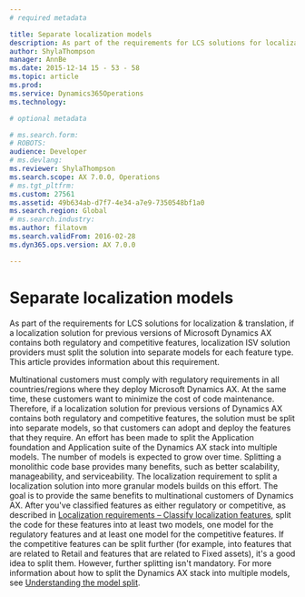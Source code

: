 ```yaml
---
# required metadata

title: Separate localization models
description: As part of the requirements for LCS solutions for localization &amp; translation, if a localization solution for previous versions of Microsoft Dynamics AX contains both regulatory and competitive features, localization ISV solution providers must split the solution into separate models for each feature type. This article provides information about this requirement.
author: ShylaThompson
manager: AnnBe
ms.date: 2015-12-14 15 - 53 - 58
ms.topic: article
ms.prod: 
ms.service: Dynamics365Operations
ms.technology: 

# optional metadata

# ms.search.form: 
# ROBOTS: 
audience: Developer
# ms.devlang: 
ms.reviewer: ShylaThompson
ms.search.scope: AX 7.0.0, Operations
# ms.tgt_pltfrm: 
ms.custom: 27561
ms.assetid: 49b634ab-d7f7-4e34-a7e9-7350548bf1a0
ms.search.region: Global
# ms.search.industry: 
ms.author: filatovm
ms.search.validFrom: 2016-02-28
ms.dyn365.ops.version: AX 7.0.0

---
```


# Separate localization models

As part of the requirements for LCS solutions for localization &amp; translation, if a localization solution for previous versions of Microsoft Dynamics AX contains both regulatory and competitive features, localization ISV solution providers must split the solution into separate models for each feature type. This article provides information about this requirement.

Multinational customers must comply with regulatory requirements in all countries/regions where they deploy Microsoft Dynamics AX. At the same time, these customers want to minimize the cost of code maintenance. Therefore, if a localization solution for previous versions of Dynamics AX contains both regulatory and competitive features, the solution must be split into separate models, so that customers can adopt and deploy the features that they require. An effort has been made to split the Application foundation and Application suite of the Dynamics AX stack into multiple models. The number of models is expected to grow over time. Splitting a monolithic code base provides many benefits, such as better scalability, manageability, and serviceability. The localization requirement to split a localization solution into more granular models builds on this effort. The goal is to provide the same benefits to multinational customers of Dynamics AX. After you've classified features as either regulatory or competitive, as described in [Localization requirements – Classify localization features](classify-localization-features.md), split the code for these features into at least two models, one model for the regulatory features and at least one model for the competitive features. If the competitive features can be split further (for example, into features that are related to Retail and features that are related to Fixed assets), it's a good idea to split them. However, further splitting isn't mandatory. For more information about how to split the Dynamics AX stack into multiple models, see [Understanding the model split](../dev-tools/model-split.md).

